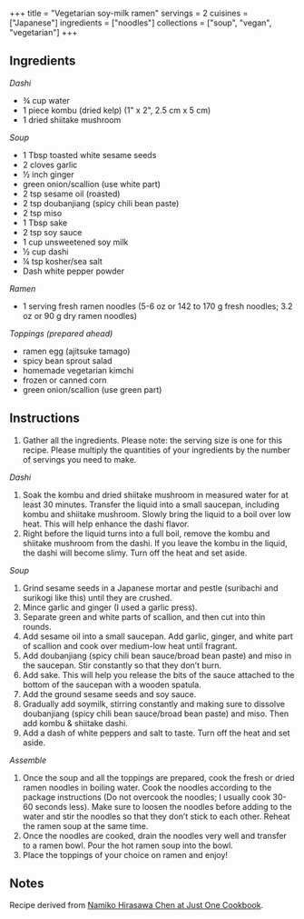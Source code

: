 +++
title = "Vegetarian soy-milk ramen"
servings = 2
cuisines = ["Japanese"]
ingredients = ["noodles"]
collections = ["soup", "vegan", "vegetarian"]
+++

## Ingredients

*Dashi*

- ¾ cup water
- 1 piece kombu (dried kelp) (1" x 2", 2.5 cm x 5 cm)
- 1 dried shiitake mushroom

*Soup*

- 1 Tbsp toasted white sesame seeds
- 2 cloves garlic
- ½ inch ginger
- green onion/scallion (use white part)
- 2 tsp sesame oil (roasted)
- 2 tsp doubanjiang (spicy chili bean paste)
- 2 tsp miso
- 1 Tbsp sake
- 2 tsp soy sauce
- 1 cup unsweetened soy milk
- ½ cup dashi
- ¼ tsp kosher/sea salt
- Dash white pepper powder

*Ramen*

- 1 serving fresh ramen noodles (5-6 oz or 142 to 170 g fresh noodles; 3.2 oz or 90 g dry ramen noodles)

*Toppings (prepared ahead)*

- ramen egg (ajitsuke tamago)
- spicy bean sprout salad
- homemade vegetarian kimchi
- frozen or canned corn
- green onion/scallion (use green part)

## Instructions

1. Gather all the ingredients. Please note: the serving size is one for this recipe. Please multiply the quantities of your ingredients by the number of servings you need to make.

*Dashi*

1. Soak the kombu and dried shiitake mushroom in measured water for at least 30 minutes. Transfer the liquid into a small saucepan, including kombu and shiitake mushroom. Slowly bring the liquid to a boil over low heat. This will help enhance the dashi flavor.
2. Right before the liquid turns into a full boil, remove the kombu and shiitake mushroom from the dashi. If you leave the kombu in the liquid, the dashi will become slimy. Turn off the heat and set aside.

*Soup*

1. Grind sesame seeds in a Japanese mortar and pestle (suribachi and surikogi like this) until they are crushed.
2. Mince garlic and ginger (I used a garlic press).
3. Separate green and white parts of scallion, and then cut into thin rounds.
4. Add sesame oil into a small saucepan. Add garlic, ginger, and white part of scallion and cook over medium-low heat until fragrant.
5. Add doubanjiang (spicy chili bean sauce/broad bean paste) and miso in the saucepan. Stir constantly so that they don’t burn.
6. Add sake. This will help you release the bits of the sauce attached to the bottom of the saucepan with a wooden spatula.
7. Add the ground sesame seeds and soy sauce.
8. Gradually add soymilk, stirring constantly and making sure to dissolve doubanjiang (spicy chili bean sauce/broad bean paste) and miso. Then add kombu & shiitake dashi.
9. Add a dash of white peppers and salt to taste. Turn off the heat and set aside.

*Assemble*

1. Once the soup and all the toppings are prepared, cook the fresh or dried ramen noodles in boiling water. Cook the noodles according to the package instructions (Do not overcook the noodles; I usually cook 30-60 seconds less). Make sure to loosen the noodles before adding to the water and stir the noodles so that they don’t stick to each other. Reheat the ramen soup at the same time.
2. Once the noodles are cooked, drain the noodles very well and transfer to a ramen bowl. Pour the hot ramen soup into the bowl.
3. Place the toppings of your choice on ramen and enjoy!

## Notes

Recipe derived from [Namiko Hirasawa Chen at Just One Cookbook](https://www.justonecookbook.com/vegetarian-ramen/).
